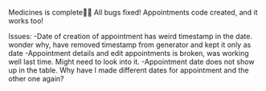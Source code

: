 Medicines is complete🥳🥳 All bugs fixed!
Appointments code created, and it works too!

Issues:
-Date of creation of appointment has weird timestamp in the date. wonder why, have removed timestamp from generator and kept it only as date
-Appointment details and edit appointments is broken, was working well last time. Might need to look into it.
-Appointment date does not show up in the table. Why have I made different dates for appointment and the other one again?
